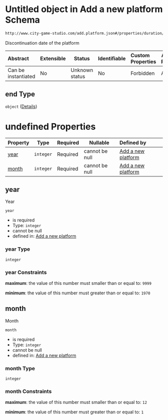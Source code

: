 # Untitled object in Add a new platform Schema

```txt
http://www.city-game-studio.com/add.platform.json#/properties/duration/properties/end
```

Discontinuation date of the platform


| Abstract            | Extensible | Status         | Identifiable | Custom Properties | Additional Properties | Access Restrictions | Defined In                                                                           |
| :------------------ | ---------- | -------------- | ------------ | :---------------- | --------------------- | ------------------- | ------------------------------------------------------------------------------------ |
| Can be instantiated | No         | Unknown status | No           | Forbidden         | Allowed               | none                | [add-platform.schema.json\*](../out/add-platform.schema.json "open original schema") |

## end Type

`object` ([Details](add-platform-properties-duration-properties-end.md))

# undefined Properties

| Property        | Type      | Required | Nullable       | Defined by                                                                                                                                                                                              |
| :-------------- | --------- | -------- | -------------- | :------------------------------------------------------------------------------------------------------------------------------------------------------------------------------------------------------ |
| [year](#year)   | `integer` | Required | cannot be null | [Add a new platform](add-platform-properties-duration-properties-end-properties-year.md "http&#x3A;//www.city-game-studio.com/add.platform.json#/properties/duration/properties/end/properties/year")   |
| [month](#month) | `integer` | Required | cannot be null | [Add a new platform](add-platform-properties-duration-properties-end-properties-month.md "http&#x3A;//www.city-game-studio.com/add.platform.json#/properties/duration/properties/end/properties/month") |

## year

Year


`year`

-   is required
-   Type: `integer`
-   cannot be null
-   defined in: [Add a new platform](add-platform-properties-duration-properties-end-properties-year.md "http&#x3A;//www.city-game-studio.com/add.platform.json#/properties/duration/properties/end/properties/year")

### year Type

`integer`

### year Constraints

**maximum**: the value of this number must smaller than or equal to: `9999`

**minimum**: the value of this number must greater than or equal to: `1970`

## month

Month


`month`

-   is required
-   Type: `integer`
-   cannot be null
-   defined in: [Add a new platform](add-platform-properties-duration-properties-end-properties-month.md "http&#x3A;//www.city-game-studio.com/add.platform.json#/properties/duration/properties/end/properties/month")

### month Type

`integer`

### month Constraints

**maximum**: the value of this number must smaller than or equal to: `12`

**minimum**: the value of this number must greater than or equal to: `1`

